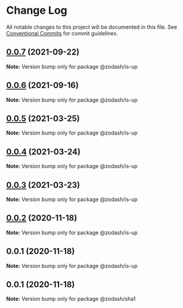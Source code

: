 # Change Log

All notable changes to this project will be documented in this file.
See [Conventional Commits](https://conventionalcommits.org) for commit guidelines.

## [0.0.7](https://github.com/zcorky/zodash/compare/@zodash/is-up@0.0.6...@zodash/is-up@0.0.7) (2021-09-22)

**Note:** Version bump only for package @zodash/is-up

## [0.0.6](https://github.com/zcorky/zodash/compare/@zodash/is-up@0.0.5...@zodash/is-up@0.0.6) (2021-09-16)

**Note:** Version bump only for package @zodash/is-up

## [0.0.5](https://github.com/zcorky/zodash/compare/@zodash/is-up@0.0.4...@zodash/is-up@0.0.5) (2021-03-25)

**Note:** Version bump only for package @zodash/is-up

## [0.0.4](https://github.com/zcorky/zodash/compare/@zodash/is-up@0.0.3...@zodash/is-up@0.0.4) (2021-03-24)

**Note:** Version bump only for package @zodash/is-up

## [0.0.3](https://github.com/zcorky/zodash/compare/@zodash/is-up@0.0.2...@zodash/is-up@0.0.3) (2021-03-23)

**Note:** Version bump only for package @zodash/is-up

## [0.0.2](https://github.com/zcorky/zodash/compare/@zodash/is-up@0.0.1...@zodash/is-up@0.0.2) (2020-11-18)

**Note:** Version bump only for package @zodash/is-up

## 0.0.1 (2020-11-18)

**Note:** Version bump only for package @zodash/is-up

## 0.0.1 (2020-11-18)

**Note:** Version bump only for package @zodash/sha1
